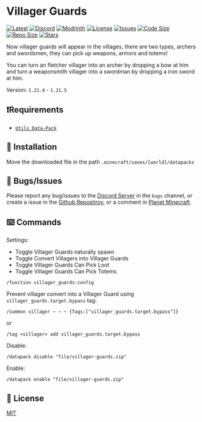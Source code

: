# Villager Guards

[![Latest](https://img.shields.io/github/v/release/lullaby6/villager-guards-data-pack?color=blueviolet&logo=github)](https://github.com/lullaby6/villager-guards-data-pack/releases) 
[![Discord](https://img.shields.io/discord/1327308441324097681?label=discord&color=blue&logo=discord)](https://discord.gg/5UdcDa5xNC) 
[![Modrinth](https://img.shields.io/modrinth/dt/villager-guards?label=modrinth&logo=modrinth)](https://modrinth.com/datapack/villager-guards) 
[![License](https://img.shields.io/badge/license-mit-green)](https://github.com/lullaby6/villager-guards-data-pack/blob/main/LICENSE) 
[![Issues](https://img.shields.io/github/issues/lullaby6/villager-guards-data-pack?color=orange&logo=github)](https://github.com/lullaby6/villager-guards-data-pack/issues)
[![Code Size](https://img.shields.io/github/languages/code-size/lullaby6/villager-guards-data-pack?color=purple&logoColor=white)](https://github.com/lullaby6/villager-guards-data-pack)
[![Repo Size](https://img.shields.io/github/repo-size/lullaby6/villager-guards-data-pack?logo=dropbox&color=red)](https://github.com/lullaby6/villager-guards-data-pack)
[![Stars](https://img.shields.io/github/stars/lullaby6/villager-guards-data-pack?logo=github&color=yellow)](https://github.com/lullaby6/villager-guards-data-pack/stargazers)

Now villager guards will appear in the villages, there are two types, archers and swordsmen, they can pick up weapons, armors and totems!

You can turn an fletcher villager into an archer by dropping a bow at him
and turn a weaponsmith villager into a swordman by dropping a iron sword at him.

Version: `1.21.4` - `1.21.5`

## ❗Requirements

- [`Utils Data-Pack`](https://modrinth.com/datapack/lullaby-utils)

## 📂 Installation

Move the downloaded file in the path `.minecraft/saves/[world]/datapacks`

## 👾 Bugs/Issues

Please report any bug/issues to the [Discord Server](https://discord.gg/5UdcDa5xNC) in the `bugs` channel, or create a issue in the [Github Repostiroy](https://github.com/lullaby6/villager-guards-data-pack/issues), or a comment in [Planet Minecraft](https://www.planetminecraft.com/data-pack/villager-guards-guards-to-defend-villagers-requires-utils-data-pack-1-21-4/).

## ⌨️ Commands

Settings:

- Toggle Villager Guards naturally spawn
- Toggle Convert Villagers into Villager Guards
- Toggle Villager Guards Can Pick Loot
- Toggle Villager Guards Can Pick Totems

```mcfunction
/function villager_guards:config
```

Prevent villager convert into a Villager Guard using `villager_guards.target.bypass` tag:

```mcfunction
/summon villager ~ ~ ~ {Tags:["villager_guards.target.bypass"]}
```

or

```mcfunction
/tag <villager> add villager_guards.target.bypass
```

Disable:

```mcfunction
/datapack disable "file/villager-guards.zip"
```

Enable:

```mcfunction
/datapack enable "file/villager-guards.zip"
```

## 🪪 License

[MIT](https://github.com/lullaby6/villager-guards-data-pack/blob/main/LICENSE)